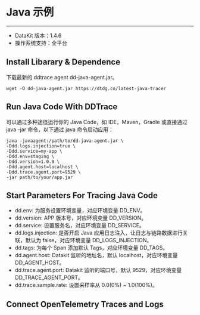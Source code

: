 

# Java 示例

---

- DataKit 版本：1.4.6
- 操作系统支持：全平台

## Install Libarary & Dependence

下载最新的 ddtrace agent dd-java-agent.jar。

```shell
wget -O dd-java-agent.jar https://dtdg.co/latest-java-tracer
```

## Run Java Code With DDTrace

可以通过多种途径运行你的 Java Code，如 IDE，Maven，Gradle 或直接通过 java -jar 命令，以下通过 java 命令启动应用：

```shell
java -javaagent:/path/to/dd-java-agent.jar \
-Ddd.logs.injection=true \
-Ddd.service=my-app \
-Ddd.env=staging \
-Ddd.version=1.0.0 \
-Ddd.agent.host=localhost \
-Ddd.trace.agent.port=9529 \
-jar path/to/your/app.jar
```

## Start Parameters For Tracing Java Code

- dd.env: 为服务设置环境变量，对应环境变量 DD_ENV。
- dd.version: APP 版本号，对应环境变量 DD_VERSION。
- dd.service: 设置服务名，对应环境变量 DD_SERVICE。
- dd.logs.injection: 是否开启 Java 应用日志注入，让日志与链路数据进行关联，默认为 false，对应环境变量 DD_LOGS_INJECTION。
- dd.tags: 为每个 Span 添加默认 Tags，对应环境变量 DD_TAGS。
- dd.agent.host: Datakit 监听的地址名，默认 localhost，对应环境变量 DD_AGENT_HOST。
- dd.trace.agent.port: Datakit 监听的端口号，默认 9529，对应环境变量 DD_TRACE_AGENT_PORT。
- dd.trace.sample.rate: 设置采样率从 0.0(0%) ~ 1.0(100%)。

## Connect OpenTelemetry Traces and Logs
